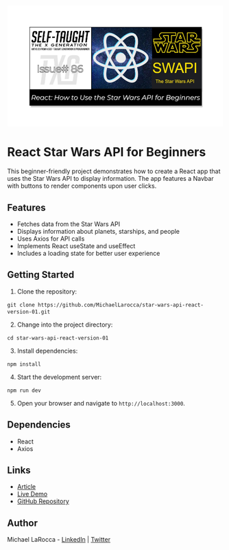 ![TXG-86](https://github.com/MichaelLarocca/blog-michael-jude-larocca/blob/main/posts/2023/05-23/img/05-04-2023/TXG-86.png?raw=true)

# React Star Wars API for Beginners

This beginner-friendly project demonstrates how to create a React app that uses the Star Wars API to display information. The app features a Navbar with buttons to render components upon user clicks.

## Features

- Fetches data from the Star Wars API
- Displays information about planets, starships, and people
- Uses Axios for API calls
- Implements React useState and useEffect
- Includes a loading state for better user experience

## Getting Started

1. Clone the repository:

```
git clone https://github.com/MichaelLarocca/star-wars-api-react-version-01.git
```

2. Change into the project directory:

```
cd star-wars-api-react-version-01
```

3. Install dependencies:

```
npm install
```

4. Start the development server:

```
npm run dev
```

5. Open your browser and navigate to `http://localhost:3000`.

## Dependencies

- React
- Axios

## Links

- [Article](https://selftaughttxg.com/2023/05-23/react-how-to-use-the-star-wars-api-for-beginners/)
- [Live Demo](https://star-wars-api-react-version-01.netlify.app/)
- [GitHub Repository](https://github.com/MichaelLarocca/star-wars-api-react-version-01)

## Author

Michael LaRocca - [LinkedIn](https://www.linkedin.com/in/michaeljudelarocca/) | [Twitter](https://twitter.com/MikeJudeLarocca)
